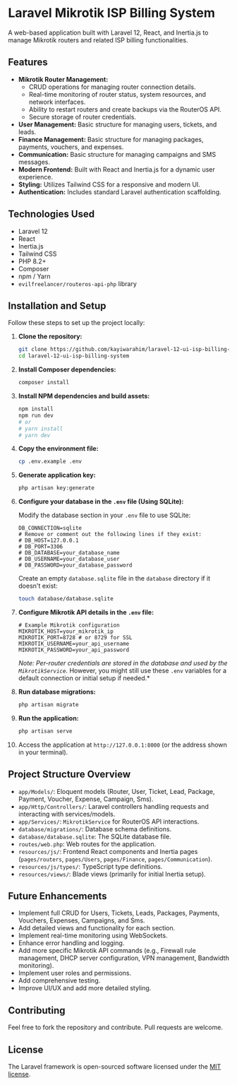 # Laravel Mikrotik ISP Billing System

A web-based application built with Laravel 12, React, and Inertia.js to manage Mikrotik routers and related ISP billing functionalities.

## Features

*   **Mikrotik Router Management:**
    *   CRUD operations for managing router connection details.
    *   Real-time monitoring of router status, system resources, and network interfaces.
    *   Ability to restart routers and create backups via the RouterOS API.
    *   Secure storage of router credentials.
*   **User Management:** Basic structure for managing users, tickets, and leads.
*   **Finance Management:** Basic structure for managing packages, payments, vouchers, and expenses.
*   **Communication:** Basic structure for managing campaigns and SMS messages.
*   **Modern Frontend:** Built with React and Inertia.js for a dynamic user experience.
*   **Styling:** Utilizes Tailwind CSS for a responsive and modern UI.
*   **Authentication:** Includes standard Laravel authentication scaffolding.

## Technologies Used

*   Laravel 12
*   React
*   Inertia.js
*   Tailwind CSS
*   PHP 8.2+
*   Composer
*   npm / Yarn
*   `evilfreelancer/routeros-api-php` library

## Installation and Setup

Follow these steps to set up the project locally:

1.  **Clone the repository:**

    ```bash
    git clone https://github.com/kayiwarahim/laravel-12-ui-isp-billing-system
    cd laravel-12-ui-isp-billing-system
    ```

2.  **Install Composer dependencies:**

    ```bash
    composer install
    ```

3.  **Install NPM dependencies and build assets:**

    ```bash
    npm install
    npm run dev
    # or
    # yarn install
    # yarn dev
    ```

4.  **Copy the environment file:**

    ```bash
    cp .env.example .env
    ```

5.  **Generate application key:**

    ```bash
    php artisan key:generate
    ```

6.  **Configure your database in the `.env` file (Using SQLite):**

    Modify the database section in your `.env` file to use SQLite:

    ```dotenv
    DB_CONNECTION=sqlite
    # Remove or comment out the following lines if they exist:
    # DB_HOST=127.0.0.1
    # DB_PORT=3306
    # DB_DATABASE=your_database_name
    # DB_USERNAME=your_database_user
    # DB_PASSWORD=your_database_password
    ```

    Create an empty `database.sqlite` file in the `database` directory if it doesn't exist:

    ```bash
    touch database/database.sqlite
    ```

7.  **Configure Mikrotik API details in the `.env` file:**

    ```dotenv
    # Example Mikrotik configuration
    MIKROTIK_HOST=your_mikrotik_ip
    MIKROTIK_PORT=8728 # or 8729 for SSL
    MIKROTIK_USERNAME=your_api_username
    MIKROTIK_PASSWORD=your_api_password
    ```

    *Note: Per-router credentials are stored in the database and used by the `MikrotikService`.* However, you might still use these `.env` variables for a default connection or initial setup if needed.* 

8.  **Run database migrations:**

    ```bash
    php artisan migrate
    ```

9. **Run the application:**

    ```bash
    php artisan serve
    ```

10. Access the application at `http://127.0.0.1:8000` (or the address shown in your terminal).

## Project Structure Overview

*   `app/Models/`: Eloquent models (Router, User, Ticket, Lead, Package, Payment, Voucher, Expense, Campaign, Sms).
*   `app/Http/Controllers/`: Laravel controllers handling requests and interacting with services/models.
*   `app/Services/`: `MikrotikService` for RouterOS API interactions.
*   `database/migrations/`: Database schema definitions.
*   `database/database.sqlite`: The SQLite database file.
*   `routes/web.php`: Web routes for the application.
*   `resources/js/`: Frontend React components and Inertia pages (`pages/routers`, `pages/Users`, `pages/Finance`, `pages/Communication`).
*   `resources/js/types/`: TypeScript type definitions.
*   `resources/views/`: Blade views (primarily for initial Inertia setup).

## Future Enhancements

*   Implement full CRUD for Users, Tickets, Leads, Packages, Payments, Vouchers, Expenses, Campaigns, and Sms.
*   Add detailed views and functionality for each section.
*   Implement real-time monitoring using WebSockets.
*   Enhance error handling and logging.
*   Add more specific Mikrotik API commands (e.g., Firewall rule management, DHCP server configuration, VPN management, Bandwidth monitoring).
*   Implement user roles and permissions.
*   Add comprehensive testing.
*   Improve UI/UX and add more detailed styling.

## Contributing

Feel free to fork the repository and contribute. Pull requests are welcome.

## License

The Laravel framework is open-sourced software licensed under the [MIT license](https://opensource.org/licenses/MIT). 